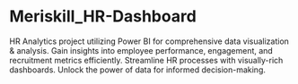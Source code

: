 # Meriskill_HR-Dashboard
HR Analytics project utilizing Power BI for comprehensive data visualization &amp; analysis. Gain insights into employee performance, engagement, and recruitment metrics efficiently. Streamline HR processes with visually-rich dashboards. Unlock the power of data for informed decision-making.
